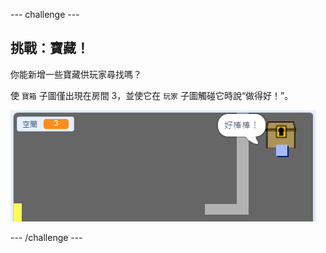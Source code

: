 --- challenge ---
## 挑戰：寶藏！

你能新增一些寶藏供玩家尋找嗎？

使 `寶箱` 子圖僅出現在房間 3，並使它在 `玩家` 子圖觸碰它時說“做得好！”。

![screenshot](images/world-treasure.png)

--- /challenge ---
